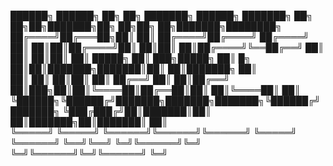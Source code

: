  ██████╗ ██████╗ ██╗     ██╗     ███████╗ ██████╗ ███████╗    ██╗    ██╗██╗███████╗██╗  ██╗██╗     ██╗███████╗████████╗
██╔════╝██╔═══██╗██║     ██║     ██╔════╝██╔════╝ ██╔════╝    ██║    ██║██║██╔════╝██║  ██║██║     ██║██╔════╝╚══██╔══╝
██║     ██║   ██║██║     ██║     █████╗  ██║  ███╗█████╗      ██║ █╗ ██║██║███████╗███████║██║     ██║███████╗   ██║   
██║     ██║   ██║██║     ██║     ██╔══╝  ██║   ██║██╔══╝      ██║███╗██║██║╚════██║██╔══██║██║     ██║╚════██║   ██║   
╚██████╗╚██████╔╝███████╗███████╗███████╗╚██████╔╝███████╗    ╚███╔███╔╝██║███████║██║  ██║███████╗██║███████║   ██║   
 ╚═════╝ ╚═════╝ ╚══════╝╚══════╝╚══════╝ ╚═════╝ ╚══════╝     ╚══╝╚══╝ ╚═╝╚══════╝╚═╝  ╚═╝╚══════╝╚═╝╚══════╝   ╚═╝   
                                                                                                                       